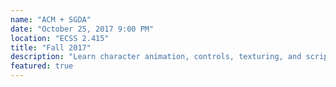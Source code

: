 ```yaml
---
name: "ACM + SGDA"
date: "October 25, 2017 9:00 PM"
location: "ECSS 2.415"
title: "Fall 2017"
description: "Learn character animation, controls, texturing, and scripting with Unity in this workshop co-hosted by ACM and Student Game Developer Alliance!"
featured: true
---
```

